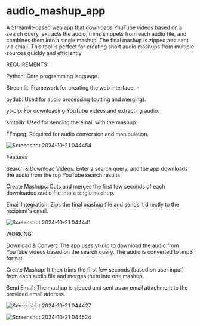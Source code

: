 # audio_mashup_app

A Streamlit-based web app that downloads YouTube videos based on a search query, extracts the audio, trims snippets from each audio file, and combines them into a single mashup. The final mashup is zipped and sent via email. This tool is perfect for creating short audio mashups from multiple sources quickly and efficiently


REQUIREMENTS:

Python: Core programming language.

Streamlit: Framework for creating the web interface.

pydub: Used for audio processing (cutting and merging).

yt-dlp: For downloading YouTube videos and extracting audio.

smtplib: Used for sending the email with the mashup.

FFmpeg: Required for audio conversion and manipulation.

![Screenshot 2024-10-21 044454](https://github.com/user-attachments/assets/9abb624f-7af3-46c2-9e20-7f3cfdb64244)

Features

Search & Download Videos: Enter a search query, and the app downloads the audio from the top YouTube search results.

Create Mashups: Cuts and merges the first few seconds of each downloaded audio file into a single mashup.

Email Integration: Zips the final mashup file and sends it directly to the recipient's email.


![Screenshot 2024-10-21 044441](https://github.com/user-attachments/assets/57089f43-13fd-4a7b-b888-e242b805e8d8)

WORKING: 

Download & Convert: The app uses yt-dlp to download the audio from YouTube videos based on the search query. The audio is converted to .mp3 format.

Create Mashup: It then trims the first few seconds (based on user input) from each audio file and merges them into one mashup.

Send Email: The mashup is zipped and sent as an email attachment to the provided email address.

![Screenshot 2024-10-21 044427](https://github.com/user-attachments/assets/e02021c8-2ad6-4d4f-91ab-56a7c86f8695)

![Screenshot 2024-10-21 044524](https://github.com/user-attachments/assets/48f7e86a-f0ea-45aa-bf23-67735fee065c)
